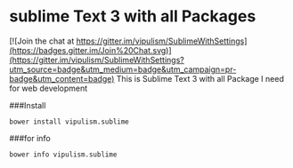 # sublime Text 3 with all Packages 

[![Join the chat at https://gitter.im/vipulism/SublimeWithSettings](https://badges.gitter.im/Join%20Chat.svg)](https://gitter.im/vipulism/SublimeWithSettings?utm_source=badge&utm_medium=badge&utm_campaign=pr-badge&utm_content=badge)
This is Sublime Text 3 with all Package I need for web development

###Install 
```
bower install vipulism.sublime
```

###for info
```
bower info vipulism.sublime
```